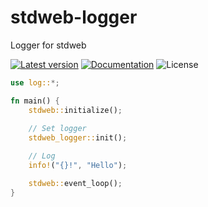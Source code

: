 # stdweb-logger

Logger for stdweb

[![Latest version](https://img.shields.io/crates/v/log.svg)](https://crates.io/crates/stdweb-logger)
[![Documentation](https://docs.rs/stdweb-logger/badge.svg)](https://docs.rs/stdweb-logger)
![License](https://img.shields.io/crates/l/stdweb-logger.svg)

```rust
use log::*;

fn main() {
    stdweb::initialize();
    
    // Set logger
    stdweb_logger::init();

    // Log
    info!("{}!", "Hello");

    stdweb::event_loop();
}
```
